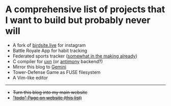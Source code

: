 # A comprehensive list of projects that I want to build but probably never will

- A fork of [birdsite.live](https://github.com/NicolasConstant/BirdsiteLive)
for instagram
- Battle Royale App for habit tracking
- Federated sports tracker ([somewhat in the making already](https://github.com/SamR1/FitTrackee/issues/16))
- C compiler for [uxn](https://wiki.xxiivv.com/site/uxn.html) (or
  [antimony](https://github.com/antimony-lang/antimony) backend?)
- Mirror this blog to [Gemini](https://gemini.circumlunar.space/)
- Tower-Defense Game as FUSE filesystem
- A Vim-like editor

---

- ~~Turn this blog into my main website~~
- [~~"todo" Page on website (this list)~~](/todo)
